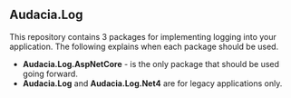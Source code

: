 ## Audacia.Log

This repository contains 3 packages for implementing logging into your application. The following explains when each package should be used.
- **Audacia.Log.AspNetCore** - is the only package that should be used going forward.
- **Audacia.Log** and **Audacia.Log.Net4** are for legacy applications only.
